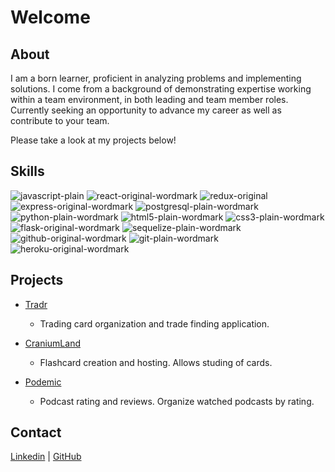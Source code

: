 # Welcome

## About
I am a born learner, proficient in analyzing problems and implementing solutions. I come from a background of demonstrating expertise working within a team environment, in both leading and team member roles. Currently seeking an opportunity to advance my career as well as contribute to your team.

Please take a look at my projects below!
## Skills

![javascript-plain](https://user-images.githubusercontent.com/72315462/119737097-bea1d180-be4c-11eb-8456-355e38f5f1c5.png)
![react-original-wordmark](https://user-images.githubusercontent.com/72315462/119737104-c1042b80-be4c-11eb-8edd-b2d43d6f9423.png)
![redux-original](https://user-images.githubusercontent.com/72315462/119737107-c2355880-be4c-11eb-9a94-a69aee6019f9.png)
![express-original-wordmark](https://user-images.githubusercontent.com/72315462/119737067-b8135a00-be4c-11eb-8997-1b864c4f2df3.png)
![postgresql-plain-wordmark](https://user-images.githubusercontent.com/72315462/119737099-bf3a6800-be4c-11eb-981b-0bc19f4470cd.png)
![python-plain-wordmark](https://user-images.githubusercontent.com/72315462/119737102-c06b9500-be4c-11eb-974d-04694070275e.png)
![html5-plain-wordmark](https://user-images.githubusercontent.com/72315462/119737095-be093b00-be4c-11eb-9e4c-af235119adab.png)
![css3-plain-wordmark](https://user-images.githubusercontent.com/72315462/119737065-b6499680-be4c-11eb-9fe9-1fb0a8a35aab.png)
![flask-original-wordmark](https://user-images.githubusercontent.com/72315462/119737077-b9dd1d80-be4c-11eb-8b0a-46df33b550ed.png)
![sequelize-plain-wordmark](https://user-images.githubusercontent.com/72315462/119737110-c2cdef00-be4c-11eb-8c8f-31407413c7eb.png)
![github-original-wordmark](https://user-images.githubusercontent.com/72315462/119737080-bb0e4a80-be4c-11eb-8a36-79a2034e87c2.png)
![git-plain-wordmark](https://user-images.githubusercontent.com/72315462/119737084-bc3f7780-be4c-11eb-91da-4687294449fa.png)
![heroku-original-wordmark](https://user-images.githubusercontent.com/72315462/119737090-bcd80e00-be4c-11eb-9b99-9dcc5811a722.png)

## Projects

- [Tradr](https://tradr-capstone.herokuapp.com/)
  - Trading card organization and trade finding application.
  
- [CraniumLand](https://craniumland.herokuapp.com/)
  - Flashcard creation and hosting. Allows studing of cards.
  
- [Podemic](https://podemic.herokuapp.com/)
  - Podcast rating and reviews. Organize watched podcasts by rating.
  
## Contact

[Linkedin](https://www.linkedin.com/in/caleb-beachler-943198128/) | [GitHub](https://github.com/cpbeachler)


<!-- ## Welcome to GitHub Pages

You can use the [editor on GitHub](https://github.com/cpbeachler/cpbeachler.github.io/edit/master/index.md) to maintain and preview the content for your website in Markdown files.

Whenever you commit to this repository, GitHub Pages will run [Jekyll](https://jekyllrb.com/) to rebuild the pages in your site, from the content in your Markdown files.

### Markdown

Markdown is a lightweight and easy-to-use syntax for styling your writing. It includes conventions for

```markdown
Syntax highlighted code block

# Header 1
## Header 2
### Header 3

- Bulleted
- List

1. Numbered
2. List

**Bold** and _Italic_ and `Code` text

[Link](url) and ![Image](src)
```

For more details see [GitHub Flavored Markdown](https://guides.github.com/features/mastering-markdown/).

### Jekyll Themes

Your Pages site will use the layout and styles from the Jekyll theme you have selected in your [repository settings](https://github.com/cpbeachler/cpbeachler.github.io/settings/pages). The name of this theme is saved in the Jekyll `_config.yml` configuration file.

### Support or Contact

Having trouble with Pages? Check out our [documentation](https://docs.github.com/categories/github-pages-basics/) or [contact support](https://support.github.com/contact) and we’ll help you sort it out. -->

